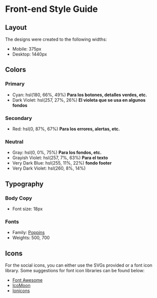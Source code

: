 # Front-end Style Guide

## Layout

The designs were created to the following widths:

- Mobile: 375px
- Desktop: 1440px

## Colors

### Primary

- Cyan: hsl(180, 66%, 49%) **Para los botones, detalles verdes, etc.**
- Dark Violet: hsl(257, 27%, 26%) **El violeta que se usa en algunos fondos**

### Secondary

- Red: hsl(0, 87%, 67%) **Para los errores, alertas, etc.**

### Neutral

- Gray: hsl(0, 0%, 75%) **Para los fondos, etc.**
- Grayish Violet: hsl(257, 7%, 63%) **Para el texto**
- Very Dark Blue: hsl(255, 11%, 22%) **fondo footer**
- Very Dark Violet: hsl(260, 8%, 14%)

## Typography

### Body Copy

- Font size: 18px

### Fonts

- Family: [Poppins](https://fonts.google.com/specimen/Poppins)
- Weights: 500, 700

## Icons

For the social icons, you can either use the SVGs provided or a font icon library. Some suggestions for font icon libraries can be found below:

- [Font Awesome](https://fontawesome.com)
- [IcoMoon](https://icomoon.io)
- [Ionicons](https://ionicons.com)
